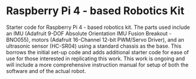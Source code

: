 # Raspberry Pi 4 - based Robotics Kit 
Starter code for Raspberry Pi 4 - based robotics kit. The parts used include an IMU (Adafruit 9-DOF Absolute Orientation IMU Fusion Breakout - BNO055), motors (Adafruit 16-Channel 12-bit PWM/Servo Driver), and an ultrasonic sensor (HC-SR04) using a standard chassis as the base. This borrows the initial set-up code and adds additional starter code for ease of use for those interested in replicating this work. This work is ongoing and will include a more comprehensive instruction manual for setup of both the software and of the actual robot. 

